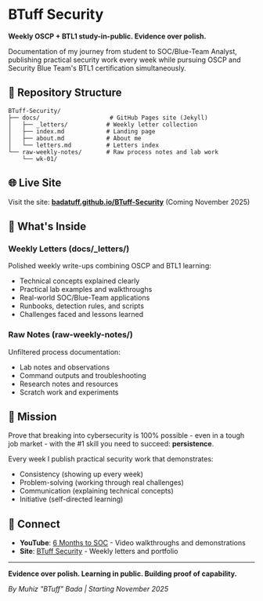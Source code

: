 # BTuff Security

**Weekly OSCP + BTL1 study-in-public. Evidence over polish.**

Documentation of my journey from student to SOC/Blue-Team Analyst, publishing practical security work every week while pursuing OSCP and Security Blue Team's BTL1 certification simultaneously.

## 📁 Repository Structure

```
BTuff-Security/
├── docs/                    # GitHub Pages site (Jekyll)
│   ├── _letters/           # Weekly letter collection
│   ├── index.md            # Landing page
│   ├── about.md            # About me
│   └── letters.md          # Letters index
└── raw-weekly-notes/       # Raw process notes and lab work
    └── wk-01/
```

## 🌐 Live Site

Visit the site: **[badatuff.github.io/BTuff-Security](https://badatuff.github.io/BTuff-Security)** (Coming November 2025)

## 📝 What's Inside

### Weekly Letters (docs/\_letters/)
Polished weekly write-ups combining OSCP and BTL1 learning:
- Technical concepts explained clearly
- Practical lab examples and walkthroughs
- Real-world SOC/Blue-Team applications
- Runbooks, detection rules, and scripts
- Challenges faced and lessons learned

### Raw Notes (raw-weekly-notes/)
Unfiltered process documentation:
- Lab notes and observations
- Command outputs and troubleshooting
- Research notes and resources
- Scratch work and experiments

## 🎯 Mission

Prove that breaking into cybersecurity is 100% possible - even in a tough job market - with the #1 skill you need to succeed: **persistence**.

Every week I publish practical security work that demonstrates:
- Consistency (showing up every week)
- Problem-solving (working through real challenges)
- Communication (explaining technical concepts)
- Initiative (self-directed learning)

## 🔗 Connect

- **YouTube**: [6 Months to SOC](https://www.youtube.com/@BTuffSecurity) - Video walkthroughs and demonstrations
- **Site**: [BTuff Security](https://badatuff.github.io/BTuff-Security) - Weekly letters and portfolio

---

**Evidence over polish. Learning in public. Building proof of capability.**

*By Muhiz "BTuff" Bada | Starting November 2025*
